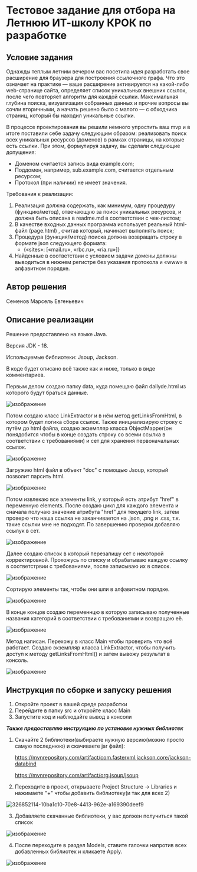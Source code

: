 # Тестовое задание для отбора на Летнюю ИТ-школу КРОК по разработке

## Условие задания
Однажды теплым летним вечером вас посетила идея разработать свое расширение для браузера для построения ссылочного графа. Что это означает на практике — ваше расширение активируется на какой-либо web-странице сайта, определяет список уникальных внешних ссылок, после чего повторяет алгоритм для каждой ссылки. Максимальная глубина поиска, визуализация собранных данных и прочие вопросы вы сочли вторичными, а начать решено было с малого — с обходчика страниц, который бы находил уникальные ссылки.

В процессе проектирования вы решили немного упростить ваш mvp и в итоге поставили себе задачу следующим образом: реализовать поиск всех уникальных ресурсов (доменов) в рамках страницы, на которые есть ссылки. При этом, формулируя задачу, вы сделали следующие допущения:
- Доменом считается запись вида example.com;
- Поддомен, например, sub.example.com,  считается отдельным ресурсом;
- Протокол (при наличии) не имеет значения.

Требования к реализации:
1. Реализация должна содержать, как минимум, одну процедуру (функцию/метод), отвечающую за поиск уникальных ресурсов, и должна быть описана в readme.md в соответствии с чек-листом;
2. В качестве входных данных программа использует реальный html-файл (page.html)	, считав который, начинает выполнять поиск;
3. Процедура (функция/метод) поиска должна возвращать строку в формате json следующего формата:
   - {«sites»: [«mail.ru», «rbc.ru», «ria.ru»]}
4. Найденные в соответствии с условием задачи домены должны выводиться в нижнем регистре без указания протокола и «www» в алфавитном порядке.

## Автор решения
Семенов Марсель Евгеньевич
## Описание реализации
Решение предоставлено на языке Java.

Версия JDK - 18.

Используемые библиотеки: Jsoup, Jackson.

В коде будет описано всё также как и ниже, только в виде комментариев.

Первым делом создаю папку data, куда помещаю файл dailyde.html из которого будут браться данные.

![изображение](https://github.com/slattchrome/school2024-test-task3/assets/112937058/f7a65a6a-6595-4b06-89f0-b5d4d4be4991)

Потом создаю класс LinkExtractor и в нём метод getLinksFromHtml, в котором будет логика сбора ссылок. Также инициализирую строку с путём до html файла, создаю экземпляр класса ObjectMapper(он понядобится чтобы в конце создать строку со всеми ссылка в соответствии с требованиями) и сет для хранения первоначальных ссылок.

![изображение](https://github.com/slattchrome/school2024-test-task3/assets/112937058/61c808c5-edca-4207-aaf7-80ad9ac8d2bc)

Загружию html файл в объект "doc" с помощью Jsoup, который позволит парсить html.

![изображение](https://github.com/slattchrome/school2024-test-task3/assets/112937058/c7e3180f-3283-4be4-a6d0-cfec28e20ca7)

Потом извлекаю все элементы link, у который есть атрибут "href" в переменную elements. После создаю цикл для каждого элемента и сначала получаю значение атрибута "href" для текущего link, затем проверю что наша ссылка не заканчивается на .json, .png и .css, т.к. такие ссылки мне не подходят. По завершению проверки добавляю ссылук в сет.

![изображение](https://github.com/slattchrome/school2024-test-task3/assets/112937058/5b424a7a-7ca7-4353-a7c8-5da6a549521f)

Далее создаю список в который перезапишу сет с некоторой корректировкой. Прохожусь по списку и обрабатываю каждую ссылку в соответстрвии с требованиями, после записываю их в список.

![изображение](https://github.com/slattchrome/school2024-test-task3/assets/112937058/747685b7-df98-44b9-a16a-3bc019980888)

Сортирую элементы так, чтобы они шли в алфавитном порядке.

![изображение](https://github.com/slattchrome/school2024-test-task3/assets/112937058/e8162654-63f2-41fd-a252-57af66a50da9)

В конце концов создаю переменнцю в которую записываю полученные названия категорий в соответствии с требованиями и возвращаю её.

![изображение](https://github.com/slattchrome/school2024-test-task3/assets/112937058/2c2a826f-a055-4f7d-ba31-71c449277e15)

Метод написан. Перехожу в класс Main чтобы проверить что всё работает. Создаю экземпляр класса LinkExtractor, чтобы получить доступ к методу getLinksFromHtml() и затем вывожу результат в консоль.

![изображение](https://github.com/slattchrome/school2024-test-task3/assets/112937058/8359428d-01a2-454b-abab-11024390243a)

## Инструкция по сборке и запуску решения
1. Откройте проект в вашей среде разработки
2. Перейдите в папку src и откройте класс Main
3. Запустите код и наблюдайте вывод в консоли

***Также предоставляю инструкцию по установке нужных библиотек***
1. Скачайте 2 библиотеки(выбираете нужную версию(можно просто самую последнюю) и скачиваете jar файл):
   
   https://mvnrepository.com/artifact/com.fasterxml.jackson.core/jackson-databind
   
   https://mvnrepository.com/artifact/org.jsoup/jsoup

4. Переходите в проект, открываете Project Structure -> Libraries и нажимаете "+" чтобы добавить библиотеку(и так для всех 2)

![326852114-10ba1c10-70e8-4413-962e-a169390deef9](https://github.com/slattchrome/school2024-test-task3/assets/112937058/7bbf656c-9b08-4390-86bf-0ad4eaf0e621)

3. Добавляете скачанные библиотеки, у вас должен получиться такой список

![изображение](https://github.com/slattchrome/school2024-test-task3/assets/112937058/92b97f15-c38d-4251-bd00-52934d9134ae)

4. После переходите в раздел Models, ставите галочки напротив всех добавленных библиотек и кликаете Apply.

![изображение](https://github.com/slattchrome/school2024-test-task3/assets/112937058/0aa55b8b-bf26-43b2-8ec5-8b290a3a16a4)

